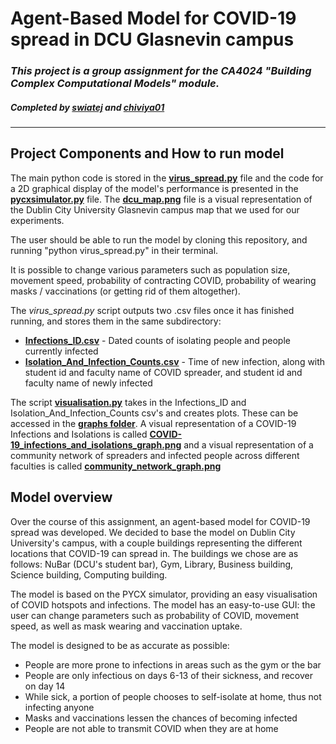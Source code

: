 # Agent-Based Model for COVID-19 spread in DCU Glasnevin campus

### _This project is a group assignment for the CA4024 "Building Complex Computational Models" module._
##### _Completed by [swiatej](https://github.com/swiatej) and [chiviya01](https://github.com/Chiviya01)_
---

## Project Components and How to run model

The main python code is stored in the [**virus_spread.py**](virus_spread.py) file and the code for a 2D graphical display of the model's performance is presented in the [**pycxsimulator.py**](pycxsimulator.py) file. 
The [**dcu_map.png**](images/dcu_map.png) file is a visual representation of the Dublin City University Glasnevin campus map that we used for our experiments.

The user should be able to run the model by cloning this repository, and running "python virus_spread.py" in their terminal.

It is possible to change various parameters such as population size, movement speed, probability of contracting COVID, probability of wearing masks / vaccinations (or getting rid of them altogether).

The *virus_spread.py* script outputs two .csv files once it has finished running, and stores them in the same subdirectory:
* [**Infections_ID.csv**](Infections_ID.csv) - Dated counts of isolating people and people currently infected
* [**Isolation_And_Infection_Counts.csv**](Isolation_And_Infection_Counts.csv) - Time of new infection, along with student id and faculty name of COVID spreader, and student id and faculty name of newly infected

The script [**visualisation.py**](visualisation.py) takes in the Infections_ID and Isolation_And_Infection_Counts csv's and creates plots. These can be accessed in the [**graphs folder**](graphs).
A visual representation of a COVID-19 Infections and Isolations is called [**COVID-19_infections_and_isolations_graph.png**](graphs/COVID-19_infections_and_isolations_graph.png) and a visual representation of a community network of spreaders and infected people across different faculties is called [**community_network_graph.png**](graphs/community_network_graph.png)

## Model overview

Over the course of this assignment, an agent-based model for COVID-19 spread was developed.
We decided to base the model on Dublin City University's campus, with a couple buildings representing the different locations that COVID-19 can spread in. The buildings we chose are as follows: NuBar (DCU's student bar), Gym, Library, Business building, Science building, Computing building.

The model is based on the PYCX simulator, providing an easy visualisation of COVID hotspots and infections.
The model has an easy-to-use GUI: the user can change parameters such as probability of COVID, movement speed, as well as mask wearing and vaccination uptake.

The model is designed to be as accurate as possible:

* People are more prone to infections in areas such as the gym or the bar
* People are only infectious on days 6-13 of their sickness, and recover on day 14
* While sick, a portion of people chooses to self-isolate at home, thus not infecting anyone
* Masks and vaccinations lessen the chances of becoming infected
* People are not able to transmit COVID when they are at home


